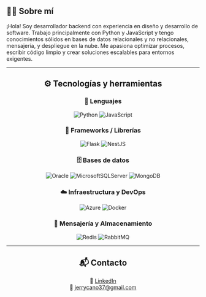## 👨‍💻 Sobre mí

¡Hola! Soy desarrollador backend con experiencia en diseño y desarrollo de software. Trabajo principalmente con Python y JavaScript y tengo conocimientos sólidos en bases de datos relacionales y no relacionales, mensajería, y despliegue en la nube. Me apasiona optimizar procesos, escribir código limpio y crear soluciones escalables para entornos exigentes.

---

<h2 align="center">⚙️ Tecnologías y herramientas</h2>

<div align="center">

### 📝 Lenguajes  
![Python](https://img.shields.io/badge/python-3670A0?style=for-the-badge&logo=python&logoColor=ffdd54)
![JavaScript](https://img.shields.io/badge/javascript-%23323330.svg?style=for-the-badge&logo=javascript&logoColor=%23F7DF1E)

### 🔧 Frameworks / Librerías  
![Flask](https://img.shields.io/badge/flask-%23000.svg?style=for-the-badge&logo=flask&logoColor=white)
![NestJS](https://img.shields.io/badge/nestjs-%23E0234E.svg?style=for-the-badge&logo=nestjs&logoColor=white)

### 🗄️ Bases de datos  
![Oracle](https://img.shields.io/badge/Oracle-F80000?style=for-the-badge&logo=oracle&logoColor=white)
![MicrosoftSQLServer](https://img.shields.io/badge/Microsoft%20SQL%20Server-CC2927?style=for-the-badge&logo=microsoft%20sql%20server&logoColor=white)
![MongoDB](https://img.shields.io/badge/mongodb-%2347A248.svg?style=for-the-badge&logo=mongodb&logoColor=white)

### ☁️ Infraestructura y DevOps  
![Azure](https://img.shields.io/badge/azure-%230072C6.svg?style=for-the-badge&logo=microsoftazure&logoColor=white)
![Docker](https://img.shields.io/badge/docker-%230db7ed.svg?style=for-the-badge&logo=docker&logoColor=white)

### 📨 Mensajería y Almacenamiento  
![Redis](https://img.shields.io/badge/redis-%23DC382D.svg?style=for-the-badge&logo=redis&logoColor=white)
![RabbitMQ](https://img.shields.io/badge/rabbitmq-%23FF6600.svg?style=for-the-badge&logo=rabbitmq&logoColor=white)

</div>

---

<h2 align="center">📬 Contacto</h2>

<p align="center">
  💼 <a href="https://www.linkedin.com/in/jerry-eliezher-cano-garcía-93924710a">LinkedIn</a>  
  <br>
  📧 <a href="mailto:jerrycano37@gmail.com">jerrycano37@gmail.com</a>
</p>
